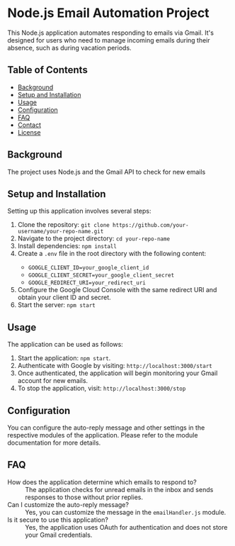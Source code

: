 <!DOCTYPE html>
<html lang="en">
<head>
    <meta charset="UTF-8">
    <meta name="viewport" content="width=device-width, initial-scale=1.0">
</head>
<body>
    <h1>Node.js Email Automation Project</h1>
    
  <p>This Node.js application automates responding to emails via Gmail. It's designed for users who need to manage incoming emails during their absence, such as during vacation periods.</p>
    
  <h2>Table of Contents</h2>
    <ul>
        <li><a href="#background">Background</a></li>
        <li><a href="#setup">Setup and Installation</a></li>
        <li><a href="#usage">Usage</a></li>
        <li><a href="#configuration">Configuration</a></li>
        <li><a href="#faq">FAQ</a></li>
        <li><a href="#contact">Contact</a></li>
        <li><a href="#license">License</a></li>
    </ul>

  <h2 id="background">Background</h2>
  <p>The project uses Node.js and the Gmail API to check for new emails
  <h2 id="setup">Setup and Installation</h2>
<p>Setting up this application involves several steps:</p>
<ol>
    <li>Clone the repository: <code>git clone https://github.com/your-username/your-repo-name.git</code></li>
    <li>Navigate to the project directory: <code>cd your-repo-name</code></li>
    <li>Install dependencies: <code>npm install</code></li>
    <li>Create a <code>.env</code> file in the root directory with the following content:</li>
    <ul>
        <li><code>GOOGLE_CLIENT_ID=your_google_client_id</code></li>
        <li><code>GOOGLE_CLIENT_SECRET=your_google_client_secret</code></li>
        <li><code>GOOGLE_REDIRECT_URI=your_redirect_uri</code></li>
    </ul>
    <li>Configure the Google Cloud Console with the same redirect URI and obtain your client ID and secret.</li>
    <li>Start the server: <code>npm start</code></li>
</ol>

<h2 id="usage">Usage</h2>
<p>The application can be used as follows:</p>
<ol>
    <li>Start the application: <code>npm start</code>.</li>
    <li>Authenticate with Google by visiting: <code>http://localhost:3000/start</code></li>
    <li>Once authenticated, the application will begin monitoring your Gmail account for new emails.</li>
    <li>To stop the application, visit: <code>http://localhost:3000/stop</code></li>
</ol>

<h2 id="configuration">Configuration</h2>
<p>You can configure the auto-reply message and other settings in the respective modules of the application. Please refer to the module documentation for more details.</p>

<h2 id="faq">FAQ</h2>
<dl>
    <dt>How does the application determine which emails to respond to?</dt>
    <dd>The application checks for unread emails in the inbox and sends responses to those without prior replies.</dd>
    <dt>Can I customize the auto-reply message?</dt>
    <dd>Yes, you can customize the message in the <code>emailHandler.js</code> module.</dd>
    <dt>Is it secure to use this application?</dt>
    <dd>Yes, the application uses OAuth for authentication and does not store your Gmail credentials.</dd>
</dl>


